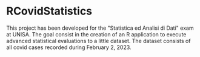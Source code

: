 # RCovidStatistics
This project has been developed for the "Statistica ed Analisi di Dati" exam at UNISA. The goal consist in the creation of an R application to execute advanced statistical evaluations to a little dataset. The dataset consists of all covid cases recorded during February 2, 2023.
